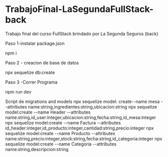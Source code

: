 # TrabajoFinal-LaSegundaFullStack-back
Trabajo final del curso FullStack brindado por La Segunda Seguros (back)

Paso 1-instalar package.json

npm i

Paso 2 - creacion de base de datos

npx sequelize db:create

Paso 3 -Correr Programa

npm run dev

Script de migrations and models
npx sequelize model: create--name mesa  --attributes name:string,ingredientes:string,ubicacion:string
npx sequelize model:create --name Header --attributes name:string,id_user:integer,ubicacion:string,fecha:string,id_mesa:integer
npx sequelize model:create --name Factura --attributes id_header:integer,id_producto:integer,cantidad:string,precio:integer
npx sequelize model:create --name Producto --attributes name:string,precio:integer,stock:string,fecha:string,id_categoria:integer
npx sequelize model:create --name Categoria --attributes name:string,descripcion:string
